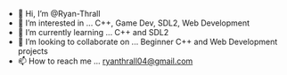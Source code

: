 - 👋 Hi, I’m @Ryan-Thrall
- 👀 I’m interested in ... C++, Game Dev, SDL2, Web Development
- 🌱 I’m currently learning ... C++ and SDL2
- 💞️ I’m looking to collaborate on ... Beginner C++ and Web Development projects
- 📫 How to reach me ... ryanthrall04@gmail.com

<!---
Ryan-Thrall/Ryan-Thrall is a ✨ special ✨ repository because its `README.md` (this file) appears on your GitHub profile.
You can click the Preview link to take a look at your changes.
--->

